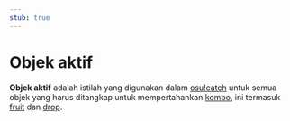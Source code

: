 ```yaml
---
stub: true
---
```


# Objek aktif

**Objek aktif** adalah istilah yang digunakan dalam [osu!catch](/wiki/Game_mode/osu!catch) untuk semua objek yang harus ditangkap untuk mempertahankan [kombo](/wiki/Beatmapping/Combo), ini termasuk [fruit](/wiki/Hit_object/Fruit) dan [drop](/wiki/Hit_object/Juice_stream#drop).
